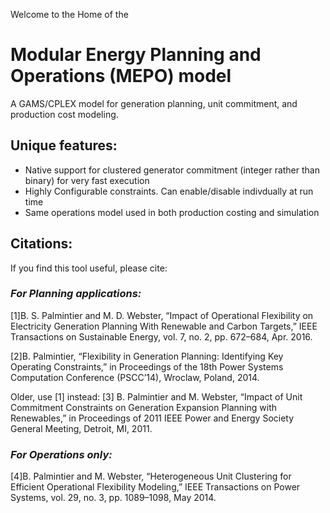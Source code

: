 Welcome to the Home of the
# Modular Energy Planning and Operations (MEPO) model
A GAMS/CPLEX model for generation planning, unit commitment, and production cost modeling. 

## Unique features: 
 * Native support for clustered generator commitment (integer rather than binary) for very fast execution
 * Highly Configurable constraints. Can enable/disable indivdually at run time
 * Same operations model used in both production costing and simulation
 
## Citations:
If you find this tool useful, please cite:

### _For Planning applications:_

[1]B. S. Palmintier and M. D. Webster, “Impact of Operational Flexibility on Electricity Generation Planning With Renewable and Carbon Targets,” IEEE Transactions on Sustainable Energy, vol. 7, no. 2, pp. 672–684, Apr. 2016.

[2]B. Palmintier, “Flexibility in Generation Planning: Identifying Key Operating Constraints,” in Proceedings of the 18th Power Systems Computation Conference (PSCC’14), Wroclaw, Poland, 2014.

Older, use [1] instead: [3] B. Palmintier and M. Webster, “Impact of Unit Commitment Constraints on Generation Expansion Planning with Renewables,” in Proceedings of 2011 IEEE Power and Energy Society General Meeting, Detroit, MI, 2011.


### _For Operations only:_

[4]B. Palmintier and M. Webster, “Heterogeneous Unit Clustering for Efficient Operational Flexibility Modeling,” IEEE Transactions on Power Systems, vol. 29, no. 3, pp. 1089–1098, May 2014.
